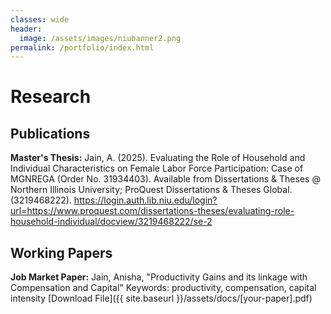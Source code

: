 ```yaml
---
classes: wide
header:
  image: /assets/images/niubanner2.png
permalink: /portfolio/index.html
---
```


# Research
 
<h2 id="publications">Publications</h2>

**Master's Thesis:** Jain, A. (2025). Evaluating the Role of Household and Individual Characteristics on Female Labor Force Participation: Case of MGNREGA (Order No. 31934403). Available from Dissertations & Theses @ Northern Illinois University; ProQuest Dissertations & Theses Global. (3219468222). https://login.auth.lib.niu.edu/login?url=https://www.proquest.com/dissertations-theses/evaluating-role-household-individual/docview/3219468222/se-2
  
<h2 id="working-papers">Working Papers</h2> 
  
**Job Market Paper:** Jain, Anisha, "Productivity Gains and its linkage with Compensation and Capital" Keywords: productivity, compensation, capital intensity
[Download File]({{ site.baseurl }}/assets/docs/[your-paper].pdf)
